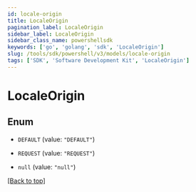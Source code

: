 ```yaml
---
id: locale-origin
title: LocaleOrigin
pagination_label: LocaleOrigin
sidebar_label: LocaleOrigin
sidebar_class_name: powershellsdk
keywords: ['go', 'golang', 'sdk', 'LocaleOrigin'] 
slug: /tools/sdk/powershell/v3/models/locale-origin
tags: ['SDK', 'Software Development Kit', 'LocaleOrigin']
---
```



# LocaleOrigin

## Enum


* `DEFAULT` (value: `"DEFAULT"`)

* `REQUEST` (value: `"REQUEST"`)

* `null` (value: `"null"`)


[[Back to top]](#) 

